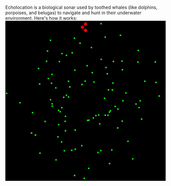 Echolocation is a biological sonar used by toothed whales (like dolphins, porpoises, and belugas) to navigate and hunt in their underwater environment. Here's how it works:
![OceanFun_RL](echo-test-2.gif)
